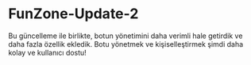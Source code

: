 # FunZone-Update-2
Bu güncelleme ile birlikte, botun yönetimini daha verimli hale getirdik ve daha fazla özellik ekledik. Botu yönetmek ve kişiselleştirmek şimdi daha kolay ve kullanıcı dostu!
